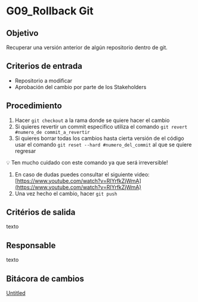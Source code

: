 # G09_Rollback Git

## **Objetivo**

Recuperar una versión anterior de algún repositorio dentro de git. 

## **Criterios de entrada**

- Repositorio a modificar
- Aprobación del cambio por parte de los Stakeholders

## **Procedimiento**

1. Hacer `git checkout` a la rama donde se quiere hacer el cambio
2. Si quieres revertir un commit especifico utiliza el comando  `git revert #numero_de commit_a_revertir`
3. Si quieres borrar todas los cambios hasta cierta versión de el código usar el comando `git reset --hard #numero_del_commit` al que se quiere regresar

<aside>
💡 Ten mucho cuidado con este comando ya que será irreversible!

</aside>

1. En caso de dudas puedes consultar el siguiente video:[https://www.youtube.com/watch?v=RIYrfkZjWmA](https://www.youtube.com/watch?v=RIYrfkZjWmA)
2. Una vez hecho el cambio, hacer `git push`

## **Critérios de salida**

texto

## **Responsable**

texto

## Bitácora de cambios

[Untitled](G09_Rollback%20Git%203761823cbe39469c86fb7406e6d7dd25/Untitled%20Database%20500c8c39eccc4f008afe024b961007ca.csv)